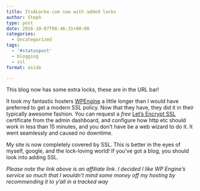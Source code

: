 ```yaml
---
title: ItsALocke.com now with added locks
author: Steph
type: post
date: 2016-10-07T08:46:31+00:00
categories:
  - Uncategorized
tags:
  - '#statuspost'
  - blogging
  - ssl
format: aside

---
```

This blog now has some extra locks, these are in the URL bar!

It took my fantastic hosters [WPEngine][1] a little longer than I would have preferred to get a modern SSL policy. Now that they have, they did it in their typically awesome fashion. You can request a _free_ [Let&#8217;s Encrypt SSL][2] certificate from the admin dashboard, and configure how http etc should work in less than 15 minutes, and you don&#8217;t have be a web wizard to do it. It went seamlessly and caused no downtime.

My site is now completely covered by SSL. This is better in the eyes of myself, google, and the lock-loving world! If you&#8217;ve got a blog, you should look into adding SSL.

_Please note the link above is an affiliate link. I decided I like WP Engine&#8217;s service so much that I wouldn&#8217;t mind some money off my hosting by recommending it to y&#8217;all in a tracked way_

 [1]: http://www.shareasale.com/r.cfm?u=1379877&m=41388&b=394686
 [2]: https://letsencrypt.org/